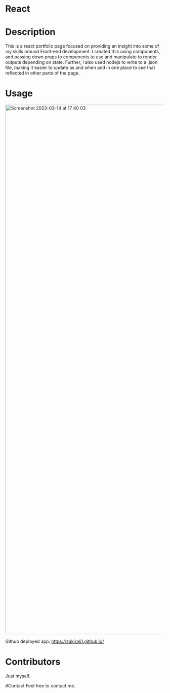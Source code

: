 # React

# Description
This is a react portfolio page focused on providing an insight into some of my skills around Front-end development. I created this using components, and passing down props to components to use and manipulate to render outputs depending on state. Further, I also used nodejs to write to a .json file, making it easier to update as and when and in one place to see that reflected in other parts of the page. 

# Usage

<img width="1671" alt="Screenshot 2023-03-14 at 17 40 03" src="https://user-images.githubusercontent.com/50696365/225092248-554bf960-bf27-4019-bb09-cf8ad7c4553e.png">

Github deployed app:
https://zakirali1.github.io/


# Contributors
Just myself.

#Contact
Feel free to contact me.

